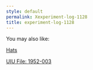 ```yaml
---
style: default
permalink: Xexperiment-log-1128
title: experiment-log-1128
---
```

You may also like:

[Hats](http://scp-wiki.net/hats)

[UIU File: 1952-003](http://scp-wiki.net/uiu-file-1952-003)
